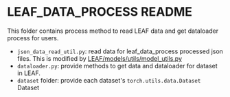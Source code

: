 # LEAF_DATA_PROCESS README

This folder contains process method to read LEAF data and get dataloader process for users.

-  `json_data_read_util.py`: read data for leaf_data_process processed json files.
    This is modified by [LEAF/models/utils/model_utils.py](https://github.com/TalwalkarLab/leaf/blob/master/models/utils/model_utils.py)
-  `dataloader.py`: provide methods to get data and dataloader for dataset in LEAF.
-  `dataset` folder: provide each dataset's `torch.utils.data.Dataset` Dataset
